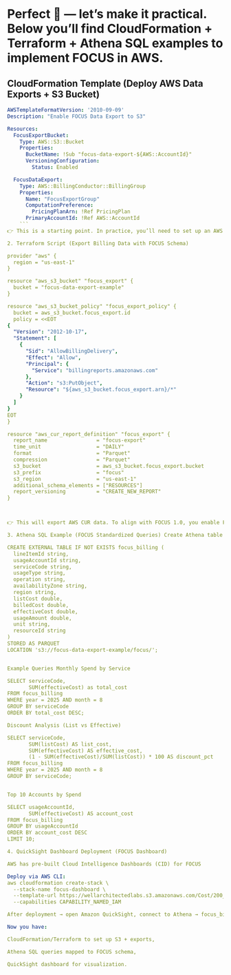# Perfect 🚀 — let’s make it practical. Below you’ll find CloudFormation + Terraform + Athena SQL examples to implement FOCUS in AWS.
## CloudFormation Template (Deploy AWS Data Exports + S3 Bucket)

```yaml
AWSTemplateFormatVersion: '2010-09-09'
Description: "Enable FOCUS Data Export to S3"

Resources:
  FocusExportBucket:
    Type: AWS::S3::Bucket
    Properties:
      BucketName: !Sub "focus-data-export-${AWS::AccountId}"
      VersioningConfiguration:
        Status: Enabled

  FocusDataExport:
    Type: AWS::BillingConductor::BillingGroup
    Properties:
      Name: "FocusExportGroup"
      ComputationPreference:
        PricingPlanArn: !Ref PricingPlan
      PrimaryAccountId: !Ref AWS::AccountId
	```  
👉 This is a starting point. In practice, you’ll need to set up an AWS Data Export resource (using AWS::DataExports::Export) once CloudFormation supports it (currently via API/Console).

2. Terraform Script (Export Billing Data with FOCUS Schema)

provider "aws" {
  region = "us-east-1"
}

resource "aws_s3_bucket" "focus_export" {
  bucket = "focus-data-export-example"
}

resource "aws_s3_bucket_policy" "focus_export_policy" {
  bucket = aws_s3_bucket.focus_export.id
  policy = <<EOT
{
  "Version": "2012-10-17",
  "Statement": [
    {
      "Sid": "AllowBillingDelivery",
      "Effect": "Allow",
      "Principal": {
        "Service": "billingreports.amazonaws.com"
      },
      "Action": "s3:PutObject",
      "Resource": "${aws_s3_bucket.focus_export.arn}/*"
    }
  ]
}
EOT
}

resource "aws_cur_report_definition" "focus_export" {
  report_name                = "focus-export"
  time_unit                  = "DAILY"
  format                     = "Parquet"
  compression                = "Parquet"
  s3_bucket                  = aws_s3_bucket.focus_export.bucket
  s3_prefix                  = "focus"
  s3_region                  = "us-east-1"
  additional_schema_elements = ["RESOURCES"]
  report_versioning          = "CREATE_NEW_REPORT"
}



👉 This will export AWS CUR data. To align with FOCUS 1.0, you enable FOCUS schema in the Billing Console → Data Exports. Terraform support is rolling out — until then you can bootstrap with CUR.

3. Athena SQL Example (FOCUS Standardized Queries) Create Athena table for FOCUS export (Parquet in S3)

CREATE EXTERNAL TABLE IF NOT EXISTS focus_billing (
  lineItemId string,
  usageAccountId string,
  serviceCode string,
  usageType string,
  operation string,
  availabilityZone string,
  region string,
  listCost double,
  billedCost double,
  effectiveCost double,
  usageAmount double,
  unit string,
  resourceId string
)
STORED AS PARQUET
LOCATION 's3://focus-data-export-example/focus/';


Example Queries Monthly Spend by Service

SELECT serviceCode,
       SUM(effectiveCost) as total_cost
FROM focus_billing
WHERE year = 2025 AND month = 8
GROUP BY serviceCode
ORDER BY total_cost DESC;

Discount Analysis (List vs Effective)

SELECT serviceCode,
       SUM(listCost) AS list_cost,
       SUM(effectiveCost) AS effective_cost,
       (1 - SUM(effectiveCost)/SUM(listCost)) * 100 AS discount_pct
FROM focus_billing
WHERE year = 2025 AND month = 8
GROUP BY serviceCode;


Top 10 Accounts by Spend

SELECT usageAccountId,
       SUM(effectiveCost) AS account_cost
FROM focus_billing
GROUP BY usageAccountId
ORDER BY account_cost DESC
LIMIT 10;

4. QuickSight Dashboard Deployment (FOCUS Dashboard)

AWS has pre-built Cloud Intelligence Dashboards (CID) for FOCUS

Deploy via AWS CLI:
aws cloudformation create-stack \
  --stack-name focus-dashboard \
  --template-url https://wellarchitectedlabs.s3.amazonaws.com/Cost/200_FinOps/Deployment/FOCUS/FOCUS-Dashboard.yaml \
  --capabilities CAPABILITY_NAMED_IAM

After deployment → open Amazon QuickSight, connect to Athena → focus_billing table.

Now you have:

CloudFormation/Terraform to set up S3 + exports,

Athena SQL queries mapped to FOCUS schema,

QuickSight dashboard for visualization.






